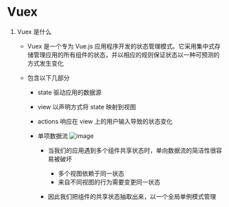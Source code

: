 # Vuex

1. Vuex 是什么

   - Vuex 是一个专为 Vue.js 应用程序开发的状态管理模式。它采用集中式存储管理应用的所有组件的状态，并以相应的规则保证状态以一种可预测的方式发生变化

   - 包含以下几部分

     - state 驱动应用的数据源
     - view 以声明方式将 state 映射到视图
     - actions 响应在 view 上的用户输入导致的状态变化

     - 单项数据流
       ![image](https://vuex.vuejs.org/flow.png)

       - 当我们的应用遇到多个组件共享状态时，单向数据流的简洁性很容易被破坏

         - 多个视图依赖于同一状态
         - 来自不同视图的行为需要变更同一状态

       - 因此我们把组件的共享状态抽取出来，以一个全局单例模式管理
